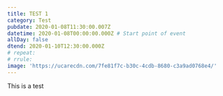 ```yaml
---
title: TEST 1
category: Test
pubdate: 2020-01-08T11:30:00.007Z
datetime: 2020-01-08T00:00:00.000Z # Start point of event
allDay: false
dtend: 2020-01-10T12:30:00.000Z
# repeat: 
# rrule: 
image: 'https://ucarecdn.com/7fe81f7c-b30c-4cdb-8680-c3a9ad0768e4/'
---
```

This is a test